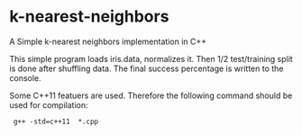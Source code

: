 # k-nearest-neighbors
A Simple k-nearest neighbors implementation in C++

This simple program loads iris.data, normalizes it. Then 1/2 test/training split is done after shuffling data. The final success percentage is written to the console.

Some C++11 featuers are used. Therefore the following command should be used for compilation:

``` 
 g++ -std=c++11  *.cpp
 ```
